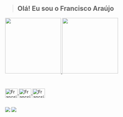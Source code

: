 > ## Olá! Eu sou o Francisco Araújo

<!--
Visite devicons para pegar os ícones das suas linguagens de programação.
Visite dev.to para pegar as imagens das suas redes sociais ou shields.io


https://dev.to/envoy_/150-badges-for-github-pnk
-->

<div>
  <a href="https://github.com/FRANCISCOaraujoSILVA">
  <img height="180em" src="https://github-readme-stats.vercel.app/api?username=FRANCISCOaraujoSILVA&show_icons=true&theme=dark&include_all_commits=true&count_private=true"/>
   <img height="180em" src="https://github-readme-stats.vercel.app/api/top-langs/?username=FRANCISCOaraujoSILVA&layout=compact&langs_count=16&theme=dark"/>
</div>

##
  
<div style="display: inline_block"><br>
  <img align="center" alt="Francsico-Python" height="30" width="40" src="https://cdn.jsdelivr.net/gh/devicons/devicon/icons/python/python-original.svg" />
  <img align="center" alt="Francsico-Matlab" height="30" width="40" src="https://cdn.jsdelivr.net/gh/devicons/devicon/icons/matlab/matlab-original.svg" />
  <img align="center" alt="Francsico-HTML" height="30" width="40" src="https://cdn.jsdelivr.net/gh/devicons/devicon/icons/html5/html5-original.svg" />
  
  ##
  
  
 <div>
   <a href="mailto: francisco.ads0@edu.udesc.br" target="_blank"><img src="https://img.shields.io/badge/Gmail-D14836?style=for-the-badge&logo=gmail&logoColor=white" target="_blank"></a>
   <a href="https://www.linkedin.com/in/francisco-ara%C3%BAjo-b37b461a1/" target="_blank"><img src="https://img.shields.io/badge/LinkedIn-0077B5?style=for-the-badge&logo=linkedin&logoColor=white" target="_blank"></a>
 </div>
                                   
                                   
        
          
  
  
